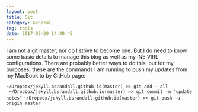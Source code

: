 ```yaml
---
layout: post
title: Git
category: General
tag: tools
date: 2017-02-20 14:40:45
---
```


I am not a git master, nor do I strive to become one. But I do need to know some basic details to manage this blog as well as my INE VIRL configurations. There are probably better ways to do this, but for my purposes, these are the commands I am running to push my updates from my MacBook to by GitHub page:

`~/Dropbox/jekyll.bsrandall.github.io(master) >> git add --all`
` ~/Dropbox/jekyll.bsrandall.github.io(master) >> git commit -m "update notes"`
`~/Dropbox/jekyll.bsrandall.github.io(master) >> git push -u origin master`
